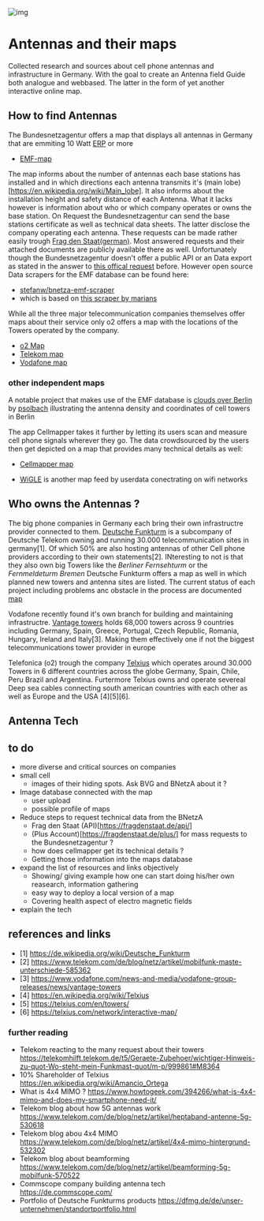 ![img](assets/uff.JPG)

# Antennas and their maps

Collected research and sources about cell phone antennas and infrastructure in Germany. With the goal to create an Antenna field Guide both analogue and webbased. The latter in the form of yet another interactive online map.

## How to find Antennas
  
  The Bundesnetzagentur offers a map that displays all antennas in Germany that are emmiting 10 Watt [ERP](https://en.wikipedia.org/wiki/Effective_radiated_power) or more
 * [EMF-map](https://www.bundesnetzagentur.de/emf-karte)
 
The map informs about the number of antennas each base stations has installed and in which directions each antenna transmits it's (main lobe)[https://en.wikipedia.org/wiki/Main_lobe]. It also informs about the installation height and safety distance of each Antenna. What it lacks however is information about who or which company operates or owns the base station.
On Request the Bundesnetzagentur can send the base stations certificate as well as technical data sheets. The latter disclose the company operating each antenna. These requests can be made rather easily trough [Frag den Staat(german)](https://fragdenstaat.de/behoerde/bundesnetzagentur/). Most answered requests and their attached documents are publicly available there as well. 
Unfortunately  though the Bundesnetzagentur  doesn't offer a public API or an Data export as stated in the answer to [this offical request](https://fragdenstaat.de/anfrage/emf-datenbank/) before.
However open source Data scrapers for the EMF database can be found here:
 * [ stefanw/bnetza-emf-scraper ](https://github.com/stefanw/bnetza-emf-scraper/blob/master/emf_scraper.py)
 * which is based on [this scraper by marians](https://github.com/KoelnAPI/data/tree/master/data/communication/bundesnetzagentur-emf)
  

 
 While all the three major telecommunication companies themselves offer maps about their service only o2 offers a map with the locations of the Towers operated by the company.
* [o2 Map](https://www.o2online.de/service/netzabdeckung/)   
* [Telekom map](https://www.telekom.de/netz/mobilfunk-netzausbau?wt_mc=alias_301_start/netzausbau)
* [Vodafone map](https://www.vodafone.de/hilfe/netzabdeckung.html)
 

### other independent maps
 
 A notable project that makes use of the EMF database is [clouds over Berlin](http://clouds.psolbach.com) by [psolbach](https://github.com/psolbach) illustrating the antenna density and coordinates of cell towers in Berlin
 
 The app Cellmapper takes it further by letting its users scan and measure cell phone signals wherever they go. The data crowdsourced by the users then get depicted on a map that provides many technical details as well:
 * [Cellmapper map](https://www.cellmapper.net/map)
 
 * [WiGLE](https://wigle.net) is another map feed by userdata conectrating on wifi networks
 

 
 ## Who owns the Antennas ?
    
The big phone companies in Germany each bring their own infrastructre provider connected to them.
[Deutsche Funkturm](https://dfmg.de/en/home.html) is a subcompany of Deutsche Telekom owning and running 30.000 telecommunication sites in germany[1]. Of which 50% are also hosting antennas of other Cell phone providers according to their own statements[2]. INteresting to not is that they also own big Towers like the *Berliner Fernsehturm* or the *Fernmeldeturm Bremen*
Deutsche Funkturm offers a map as well in which planned new towers and antenna sites are listed. The current status of each project including problems anc obstacle in the process are documented [map](https://dfmg.de/de/unser-unternehmen/herausforderung-im-mobilfunkausbau.html)

Vodafone  recently found it's own branch for building and maintaining infrastructre. [Vantage towers](https://www.vodafone.com/news-and-media/vodafone-group-releases/news/vantage-towers) holds  68,000 towers across 9 countries including Germany, Spain, Greece, Portugal, Czech Republic, Romania, Hungary, Ireland and Italy[3]. Making them effectively one if not the biggest telecommunications tower provider in europe

Telefonica (o2)  trough the company [Telxius](https://telxius.com/en/inicio-en/) which operates around 30.000 Towers in 6 different countries across the globe Germany, Spain, Chile, Peru Brazil and Argentina. Furtermore Telxius owns and operate severeal Deep sea cables connecting south american countries with each other as well as Europe and the USA [4][5][6].

## Antenna Tech

## to do
* more diverse and critical sources on companies
* small cell
  * images of their hiding spots. Ask BVG and BNetzA about it ?
* Image database connected with the map
  * user upload
  * possible profile of maps
* Reduce steps to request technical data from the BNetzA
  * Frag den Staat (API)[https://fragdenstaat.de/api/]
  * (Plus Account)[https://fragdenstaat.de/plus/] for mass requests to the Bundesnetzagentur ?
  * how does cellmapper get its technical details ?
  * Getting those information into the maps database
* expand the list of resources and links objectively
  * Showing/ giving example how one can start doing his/her own reasearch, information gathering 
  * easy way to deploy a local version of a map
  * Covering health aspect of electro magnetic fields
* explain the tech 
  


## references and links
* [1] https://de.wikipedia.org/wiki/Deutsche_Funkturm
* [2] https://www.telekom.com/de/blog/netz/artikel/mobilfunk-maste-unterschiede-585362
* [3] https://www.vodafone.com/news-and-media/vodafone-group-releases/news/vantage-towers
* [4] https://en.wikipedia.org/wiki/Telxius
* [5] https://telxius.com/en/towers/
* [6] https://telxius.com/network/interactive-map/

### further reading

* Telekom reacting to the many request about their towers https://telekomhilft.telekom.de/t5/Geraete-Zubehoer/wichtiger-Hinweis-zu-quot-Wo-steht-mein-Funkmast-quot/m-p/999861#M8364
* 10% Shareholder of Telxius https://en.wikipedia.org/wiki/Amancio_Ortega
* What is 4x4 MIMO ? https://www.howtogeek.com/394266/what-is-4x4-mimo-and-does-my-smartphone-need-it/
* Telekom blog about how 5G antennas work https://www.telekom.com/de/blog/netz/artikel/heptaband-antenne-5g-530618
* Telekom blog abou 4x4 MIMO https://www.telekom.com/de/blog/netz/artikel/4x4-mimo-hintergrund-532302
* Telekom blog about beamforming https://www.telekom.com/de/blog/netz/artikel/beamforming-5g-mobilfunk-570522
* Commscope company building antenna tech https://de.commscope.com/
* Portfolio of Deutsche Funkturms products https://dfmg.de/de/unser-unternehmen/standortportfolio.html
